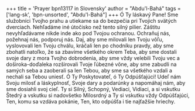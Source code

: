 +++
title = 'Prayer bpn13117 in Slovensky'
author = "Abdu'l-Bahá"
tags = ['lang-sk', 'bpn-unsorted', "Abdu'l-Bahá"]
+++
Ó Ty láskavý Pane! Sme služobníci Tvojho prahu a utiekame sa do bezpečia pri Tvojich svätých dverciach. Nehľadáme iné útočisko než tento silný pilier. Záštitu nevyhľadávame nikde inde ako pod Tvojou ochranou. Ochraňuj nás, požehnaj nás, podporuj nás. Daj, aby sme milovali len Tvoju vôľu, vyslovovali len Tvoju chválu, kráčali len po chodníku pravdy, aby sme zbohatli natoľko, že sa zbavíme všetkého okrem Teba, aby sme dostali svoje dary z mora Tvojho dobrodenia, aby sme vždy velebili Tvoju vec a doširoka-doďaleka rozširovali Tvoje ľúbezné vône, aby sme zabudli na samých seba a zaoberali sa len Tebou, aby sme sa všetkého vzdali a nechali sa Tebou uniesť.
Ó Ty Poskytovateľ, ó Ty Odpúšťajúci! Udeľ nám Svoju milosť a láskyplnosť, Svoje dary a podarúnky a napomáhaj nám, aby sme dosiahli svoj cieľ. Ty si Silný, Schopný, Vediaci, Vidiaci, a si vskutku Štedrý a vskutku si nadovšetko Milosrdný a Ty si vskutku vždy Odpúšťajúci, Ten, komu sa vzdáva pokánie, Ten, kto odpúšťa i tie najťažšie hriechy.
